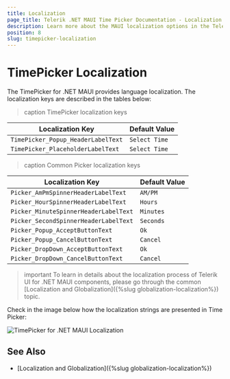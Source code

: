 ```yaml
---
title: Localization
page_title: Telerik .NET MAUI Time Picker Documentation - Localization
description: Learn more about the MAUI localization options in the Telerik UI for .NET MAUI TimePicker control.
position: 8
slug: timepicker-localization
---
```


# TimePicker Localization

The TimePicker for .NET MAUI provides language localization. The localization keys are described in the tables below:

>caption TimePicker localization keys

| Localization Key | Default Value |
| -----------------| ------------- |
| `TimePicker_Popup_HeaderLabelText`  | `Select Time` |
| `TimePicker_PlaceholderLabelText`  | `Select Time` |

>caption Common Picker localization keys

| Localization Key | Default Value |
| -----------------| ------------- |
| `Picker_AmPmSpinnerHeaderLabelText` | `AM/PM` |
| `Picker_HourSpinnerHeaderLabelText` | `Hours` |
| `Picker_MinuteSpinnerHeaderLabelText` | `Minutes` |
| `Picker_SecondSpinnerHeaderLabelText` | `Seconds` |
| `Picker_Popup_AcceptButtonText` | `Ok` |
| `Picker_Popup_CancelButtonText` | `Cancel` |
| `Picker_DropDown_AcceptButtonText`  | `Ok` |
| `Picker_DropDown_CancelButtonText`  | `Cancel` |

> important To learn in details about the localization process of Telerik UI for .NET MAUI components, please go through the common [Localization and Globalization]({%slug globalization-localization%}) topic.

Check in the image below how the localization strings are presented in Time Picker:

![TimePicker for .NET MAUI Localization](images/timepicker-localization.png)

## See Also

* [Localization and Globalization]({%slug globalization-localization%})
